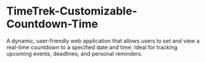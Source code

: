 # TimeTrek-Customizable-Countdown-Time
A dynamic, user-friendly web application that allows users to set and view a real-time countdown to a specified date and time. Ideal for tracking upcoming events, deadlines, and personal reminders.
